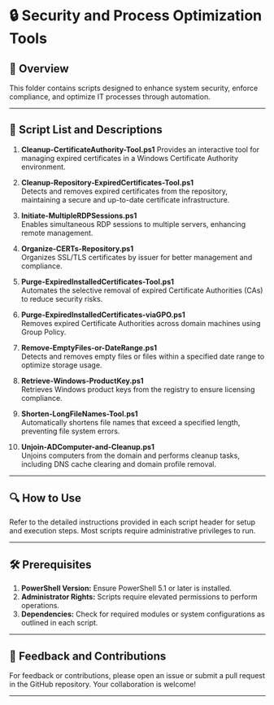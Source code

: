 # 🔒 Security and Process Optimization Tools

## 📄 Overview
This folder contains scripts designed to enhance system security, enforce compliance, and optimize IT processes through automation.

---

## 📜 Script List and Descriptions

1. **Cleanup-CertificateAuthority-Tool.ps1**
   Provides an interactive tool for managing expired certificates in a Windows Certificate Authority environment.

2. **Cleanup-Repository-ExpiredCertificates-Tool.ps1**  
   Detects and removes expired certificates from the repository, maintaining a secure and up-to-date certificate infrastructure.

3. **Initiate-MultipleRDPSessions.ps1**  
   Enables simultaneous RDP sessions to multiple servers, enhancing remote management.

4. **Organize-CERTs-Repository.ps1**  
   Organizes SSL/TLS certificates by issuer for better management and compliance.

5. **Purge-ExpiredInstalledCertificates-Tool.ps1**  
   Automates the selective removal of expired Certificate Authorities (CAs) to reduce security risks.

6. **Purge-ExpiredInstalledCertificates-viaGPO.ps1**  
   Removes expired Certificate Authorities across domain machines using Group Policy.

7. **Remove-EmptyFiles-or-DateRange.ps1**  
   Detects and removes empty files or files within a specified date range to optimize storage usage.

8. **Retrieve-Windows-ProductKey.ps1**  
   Retrieves Windows product keys from the registry to ensure licensing compliance.

9. **Shorten-LongFileNames-Tool.ps1**  
   Automatically shortens file names that exceed a specified length, preventing file system errors.

10. **Unjoin-ADComputer-and-Cleanup.ps1**  
   Unjoins computers from the domain and performs cleanup tasks, including DNS cache clearing and domain profile removal.

---

## 🔍 How to Use
Refer to the detailed instructions provided in each script header for setup and execution steps. Most scripts require administrative privileges to run.

---

## 🛠️ Prerequisites

1. **PowerShell Version:** Ensure PowerShell 5.1 or later is installed.  
2. **Administrator Rights:** Scripts require elevated permissions to perform operations.  
3. **Dependencies:** Check for required modules or system configurations as outlined in each script.

---

## 📣 Feedback and Contributions

For feedback or contributions, please open an issue or submit a pull request in the GitHub repository. Your collaboration is welcome!

---
